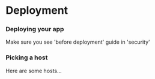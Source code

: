 # Deployment
### Deploying your app

Make sure you see 'before deployment' guide in 'security'

### Picking a host

Here are some hosts...

<docmeta name="uniqueID" value="guidesDeployment87563">
<docmeta name="displayName" value="Deployment">